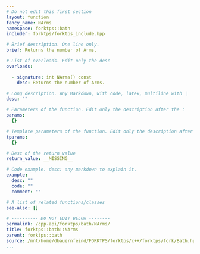 ```yaml
---
# Do not edit this first section
layout: function
fancy_name: NArms
namespace: forktps::bath
includer: forktps/forktps_include.hpp

# Brief description. One line only.
brief: Returns the number of Arms.

# List of overloads. Edit only the desc
overloads:

  - signature: int NArms() const
    desc: Returns the number of Arms.

# Long description. Any Markdown, with code, latex, multiline with |
desc: ""

# Parameters of the function. Edit only the description after the :
params:
  {}

# Template parameters of the function. Edit only the description after the :
tparams:
  {}

# Desc of the return value
return_value: __MISSING__

# Code example. desc: any markdown to explain it.
example:
  desc: ""
  code: ""
  comment: ""

# A list of related functions/classes
see-also: []

# ---------- DO NOT EDIT BELOW --------
permalink: /cpp-api/forktps/bath/NArms/
title: forktps::bath::NArms
parent: forktps::bath
source: /mnt/home/dbauernfeind/FORKTPS/forktps/c++/forktps/fork/Bath.hpp
...
```


